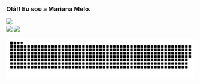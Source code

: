 ### Olá!! Eu sou a Mariana Melo.
 
 <div>
  <a href="https://github.com/marianafvmelo">
    <!--
    <img height="180em" src="https://github-readme-stats.vercel.app/api?username=marianafvmelo&show_icons=true&theme=omni&include_all_commits=true&count_private=true"/>
    -->
    <img height="180em" src="https://github-readme-stats.vercel.app/api/top-langs/?username=marianafvmelo&layout=compact&langs_count=7&theme=omni"/>
</div>
  
<div> 
  <a href = "mailto:marymelomafvm@gmail.com"><img src="https://img.shields.io/badge/Gmail-D14836?style=for-the-badge&logo=gmail&logoColor=white" target="_blank"></a>
  <a href="https://www.linkedin.com/in/mariana-melo-1320141b0/" target="_blank"><img src="https://img.shields.io/badge/-LinkedIn-%230077B5?style=for-the-badge&logo=linkedin&logoColor=white" target="_blank"></a> 
  
  ![Snake animation](https://github.com/marianafvmelo/marianafvmelo/blob/output/github-contribution-grid-snake.svg)
</div>
